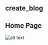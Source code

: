 ## create_blog
## Home Page
![alt text](https://github.com/ivldheeraj/create_blog/djangologin.png)

